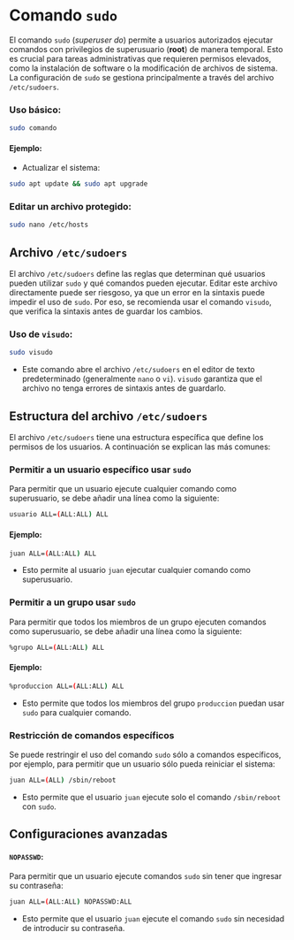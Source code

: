 # Comando `sudo`
El comando `sudo` (*superuser do*) permite a usuarios autorizados ejecutar comandos con privilegios de superusuario (**root**) de manera temporal. Esto es crucial para tareas administrativas que requieren permisos elevados, como la instalación de software o la modificación de archivos de sistema. La configuración de `sudo` se gestiona principalmente a través del archivo `/etc/sudoers`.
  
### Uso básico:
  
```bash
sudo comando
```
  
#### Ejemplo:
- Actualizar el sistema:
```bash
sudo apt update && sudo apt upgrade
```
  
### Editar un archivo protegido:

```bash
sudo nano /etc/hosts
```

## Archivo `/etc/sudoers`

El archivo `/etc/sudoers` define las reglas que determinan qué usuarios pueden utilizar `sudo` y qué comandos pueden ejecutar. Editar este archivo directamente puede ser riesgoso, ya que un error en la sintaxis puede impedir el uso de `sudo`. Por eso, se recomienda usar el comando `visudo`, que verifica la sintaxis antes de guardar los cambios.

### Uso de `visudo`:

```bash
sudo visudo
```
- Este comando abre el archivo `/etc/sudoers` en el editor de texto predeterminado (generalmente `nano` o `vi`). `visudo` garantiza que el archivo no tenga errores de sintaxis antes de guardarlo.

## Estructura del archivo `/etc/sudoers`

El archivo `/etc/sudoers` tiene una estructura específica que define los permisos de los usuarios. A continuación se explican las más comunes:

### Permitir a un usuario específico usar `sudo`

Para permitir que un usuario ejecute cualquier comando como superusuario, se debe añadir una línea como la siguiente:

```bash
usuario ALL=(ALL:ALL) ALL
```
#### Ejemplo:

```bash
juan ALL=(ALL:ALL) ALL
```
- Esto permite al usuario `juan` ejecutar cualquier comando como superusuario.

### Permitir a un grupo usar `sudo`

Para permitir que todos los miembros de un grupo ejecuten comandos como superusuario, se debe añadir una línea como la siguiente:

```bash
%grupo ALL=(ALL:ALL) ALL
```

#### Ejemplo:

```bash
%produccion ALL=(ALL:ALL) ALL
```
- Esto permite que todos los miembros del grupo `produccion` puedan usar `sudo` para cualquier comando.
      
### Restricción de comandos específicos

Se puede restringir el uso del comando `sudo` sólo a comandos específicos, por ejemplo, para permitir que un usuario sólo pueda reiniciar el sistema:

```bash
juan ALL=(ALL) /sbin/reboot
```
- Esto permite que el usuario `juan` ejecute solo el comando `/sbin/reboot` con `sudo`.

## Configuraciones avanzadas

#### `NOPASSWD`:
Para permitir que un usuario ejecute comandos `sudo` sin tener que ingresar su contraseña:

```bash
juan ALL=(ALL:ALL) NOPASSWD:ALL
```
- Esto permite que el usuario `juan` ejecute el comando `sudo` sin necesidad de introducir su contraseña.
